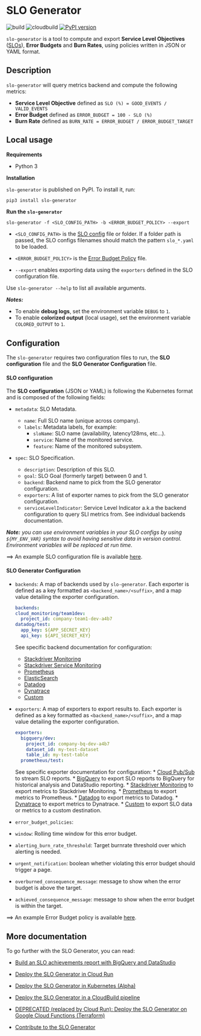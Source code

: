 # SLO Generator

![build](https://github.com/google/slo-generator/workflows/build/badge.svg)
![cloudbuild](https://github.com/google/slo-generator/workflows/cloudbuild/badge.svg)
[![PyPI version](https://badge.fury.io/py/slo-generator.svg)](https://badge.fury.io/py/slo-generator)

`slo-generator` is a tool to compute and export **Service Level Objectives** ([SLOs](https://landing.google.com/sre/sre-book/chapters/service-level-objectives/)),
**Error Budgets** and **Burn Rates**, using policies written in JSON or YAML format.

## Description
`slo-generator` will query metrics backend and compute the following metrics:

* **Service Level Objective** defined as `SLO (%) = GOOD_EVENTS / VALID_EVENTS`
* **Error Budget** defined as `ERROR_BUDGET = 100 - SLO (%)`
* **Burn Rate** defined as `BURN_RATE = ERROR_BUDGET / ERROR_BUDGET_TARGET`

## Local usage

**Requirements**

* Python 3

**Installation**

`slo-generator` is published on PyPI. To install it, run:

```sh
pip3 install slo-generator
```

**Run the `slo-generator`**

```
slo-generator -f <SLO_CONFIG_PATH> -b <ERROR_BUDGET_POLICY> --export
```
  * `<SLO_CONFIG_PATH>` is the [SLO config](#slo-configuration) file or folder.
    If a folder path is passed, the SLO configs filenames should match the pattern `slo_*.yaml` to be loaded.

  * `<ERROR_BUDGET_POLICY>` is the [Error Budget Policy](#error-budget-policy) file.

  * `--export` enables exporting data using the `exporters` defined in the SLO
  configuration file.

Use `slo-generator --help` to list all available arguments.

***Notes:***
* To enable **debug logs**, set the environment variable `DEBUG` to `1`.
* To enable **colorized output** (local usage), set the environment variable `COLORED_OUTPUT` to `1`.

## Configuration

The `slo-generator` requires two configuration files to run, the **SLO configuration** file and the 
**SLO Generator Configuration** file.

#### SLO configuration

The **SLO configuration** (JSON or YAML) is following the Kubernetes format and 
is composed of the following fields:

* `metadata`: SLO Metadata.
  * `name`: Full SLO name (unique across company).
  * `labels`: Metadata labels, for example:
    * `sloName`: SLO name (availability, latency128ms, etc...).
    * `service`: Name of the monitored service.
    * `feature`: Name of the monitored subsystem.

* `spec`: SLO Specification.
  * `description`: Description of this SLO. 
  * `goal`: SLO Goal (formerly target) between 0 and 1.
  * `backend`: Backend name to pick from the SLO generator configuration.
  * `exporters`: A list of exporter names to pick from the SLO generator configuration. 
  * `serviceLevelIndicator`: Service Level Indicator a.k.a the backend configuration to query SLI metrics from. See individual backends documentation.

***Note:*** *you can use environment variables in your SLO configs by using `${MY_ENV_VAR}` syntax to avoid having sensitive data in version control. Environment variables will be replaced at run time.*

==> An example SLO configuration file is available [here](samples/stackdriver/slo_gae_app_availability.yaml).

#### SLO Generator Configuration


* `backends`: A map of backends used by `slo-generator`. Each exporter is defined
  as a key formatted as `<backend_name>/<suffix>`, and a map value detailing the
  exporter configuration.
    ```yaml
  backends:
    cloud_monitoring/team1dev:
      project_id: company-team1-dev-a4b7
    datadog/test:
      app_key: ${APP_SECRET_KEY}
      api_key: ${API_SECRET_KEY}
  ```
  See specific backend documentation for configuration:
    * [Stackdriver Monitoring](docs/providers/stackdriver.md#backend)
    * [Stackdriver Service Monitoring](docs/providers/stackdriver_service_monitoring.md#backend)
    * [Prometheus](docs/providers/prometheus.md#backend)
    * [ElasticSearch](docs/providers/elasticsearch.md#backend)
    * [Datadog](docs/providers/datadog.md#backend)
    * [Dynatrace](docs/providers/dynatrace.md#backend)
    * [Custom](docs/providers/custom.md#backend)
  
* `exporters`: A map of exporters to export results to. Each exporter is defined
  as a key formatted as `<backend_name>/<suffix>`, and a map value detailing the
  exporter configuration.
  ```yaml
  exporters:
    bigquery/dev:
      project_id: company-bq-dev-a4b7
      dataset_id: my-test-dataset
      table_id: my-test-table
    prometheus/test:

  ```
  See specific exporter documentation for configuration:
      * [Cloud Pub/Sub](docs/providers/pubsub.md#exporter) to stream SLO reports.
      * [BigQuery](docs/providers/bigquery.md#exporter) to export SLO reports to BigQuery for historical analysis and DataStudio reporting.
      * [Stackdriver Monitoring](docs/providers/stackdriver.md#exporter) to export metrics to Stackdriver Monitoring.
      * [Prometheus](docs/providers/prometheus.md#exporter) to export metrics to Prometheus.
      * [Datadog](docs/providers/datadog.md#exporter) to export metrics to Datadog.
      * [Dynatrace](docs/providers/dynatrace.md#exporter) to export metrics to Dynatrace.
      * [Custom](docs/providers/custom.md#exporter) to export SLO data or metrics to a custom destination.
* `error_budget_policies`: 
* `window`: Rolling time window for this error budget.
* `alerting_burn_rate_threshold`: Target burnrate threshold over which alerting is needed.
* `urgent_notification`: boolean whether violating this error budget should trigger a page.
* `overburned_consequence_message`: message to show when the error budget is above the target.
* `achieved_consequence_message`: message to show when the error budget is within the target.

==> An example Error Budget policy is available [here](samples/error_budget_policy.yaml).

## More documentation

To go further with the SLO Generator, you can read:

* [Build an SLO achievements report with BigQuery and DataStudio](docs/deploy/datastudio_slo_report.md)

* [Deploy the SLO Generator in Cloud Run](docs/deploy/cloudrun.md)

* [Deploy the SLO Generator in Kubernetes (Alpha)](docs/deploy/kubernetes.md)

* [Deploy the SLO Generator in a CloudBuild pipeline](docs/deploy/cloudbuild.md)

* [DEPRECATED (replaced by Cloud Run): Deploy the SLO Generator on Google Cloud Functions (Terraform)](docs/deploy/cloudfunctions.md)

* [Contribute to the SLO Generator](CONTRIBUTING.md)
